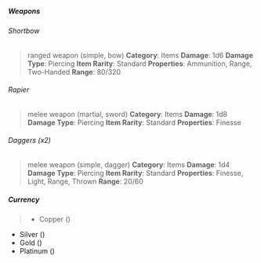 ##### Weapons

###### Shortbow
> ranged weapon (simple, bow)
**Category**: Items
**Damage**: 1d6
**Damage Type**: Piercing
**Item Rarity**: Standard
**Properties**: Ammunition, Range, Two-Handed
**Range**: 80/320

###### Rapier
> melee weapon (martial, sword)
**Category**: Items
**Damage**: 1d8
**Damage Type**: Piercing
**Item Rarity**: Standard
**Properties**: Finesse

###### Daggers (x2)
> melee weapon (simple, dagger)
**Category**: Items
**Damage**: 1d4
**Damage Type**: Piercing
**Item Rarity**: Standard
**Properties**: Finesse, Light, Range, Thrown
**Range**: 20/60


##### Currency
> - Copper ()
- Silver ()
- Gold ()
- Platinum ()